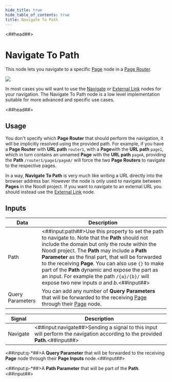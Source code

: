 ```yaml
---
hide_title: true
hide_table_of_contents: true
title: Navigate To Path
---
```


<##head##>

# Navigate To Path

This node lets you navigate to a specific <span className="ndl-node">[Page](/nodes/navigation/page)</span> node in a <span className="ndl-node">[Page Router](/nodes/navigation/page-router)</span>.

<div className="ndl-image-with-background l">

![](nodes/navigation/navigate-to-path/navigate-to-path.png)

</div>

In most cases you will want to use the <span className="ndl-node">[Navigate](/nodes/navigation/navigate)</span> or <span className="ndl-node">[External Link](/nodes/navigation/external-link)</span> nodes for your navigation. The <span className="ndl-node">Navigate To Path</span> node is a low level implementation suitable for more advanced and specific use cases.

<##head##>

## Usage

You don't specify which **Page Router** that should perform the navigation, it will be implicitly resolved using the provided path. For example, if you have a **Page Router** with **URL path** `router1`, with a **Page**with the **URL path** `page1`, which in turn contains an unnamed **Page** with the **URL path** `pageA`, providing the **Path** `/router1/page1/pageA/` will force the two **Page Routers** to navigate to the respective pages.

In a way, **Navigate To Path** is very much like writing a URL directly into the browser address bar. However the node is only used to navigate between **Pages** in the Noodl project. If you want to navigate to an external URL you should instead use the [External Link](/nodes/navigation/external-link) node.

## Inputs

| Data                                               | Description                                                                                                                                                                                                                                                                                                                                                                                                                                                            |
| -------------------------------------------------- | ---------------------------------------------------------------------------------------------------------------------------------------------------------------------------------------------------------------------------------------------------------------------------------------------------------------------------------------------------------------------------------------------------------------------------------------------------------------------- |
| <span className="ndl-data">Path</span>             | <##input:path##>Use this property to set the path to navigate to. Note that the **Path** should not include the domain but only the route within the Noodl project. The **Path** may include a **Path Parameter** as the final part, that will be forwarded to the receiving **Page**. You can also use `{}` to make part of the **Path** dynamic and expose the part as an input. For example the path `/{a}/{b}/` will expose two new inputs _a_ and _b_.<##input##> |
| <span className="ndl-data">Query Parameters</span> | You can add any number of **Query Parameters** that will be forwarded to the receiving [Page](/nodes/navigation/page/) through their [Page](/nodes/navigation/page-inputs/) node.                                                                                                                                                                                                                                                                                      |

| Signal                                       | Description                                                                                                                   |
| -------------------------------------------- | ----------------------------------------------------------------------------------------------------------------------------- |
| <span className="ndl-signal">Navigate</span> | <##input:navigate##>Sending a signal to this input will perform the navigation according to the provided **Path**.<##input##> |

<span className="hidden-props-for-editor"><##input:q-\*##>A **Query Parameter** that will be forwarded to the receiving **Page** node through their **Page Inputs** node.<##input##></span>

<span className="hidden-props-for-editor"><##input:p-\*##>A **Path Parameter** that will be part of the **Path**.<##input##></span>
